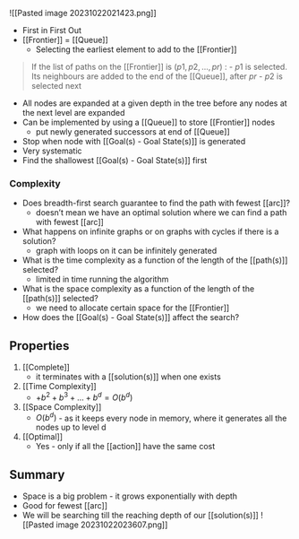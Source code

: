 ![[Pasted image 20231022021423.png]]
- First in First Out
- [[Frontier]] = [[Queue]]
	- Selecting the earliest element to add to the [[Frontier]]
> If the list of paths on the [[Frontier]] is $(p1,p2,...,pr)$ :
	- $p1$ is selected. Its neighbours are added to the end of the [[Queue]], after $pr$
	- $p2$ is selected next
- All nodes are expanded at a given depth in the tree before any nodes at the next level are expanded
- Can be implemented by using a [[Queue]] to store [[Frontier]] nodes
    - put newly generated successors at end of [[Queue]]
- Stop when node with [[Goal(s) - Goal State(s)]] is generated
- Very systematic
- Find the shallowest [[Goal(s) - Goal State(s)]] first
### Complexity
- Does breadth-first search guarantee to find the path with fewest [[arc]]?
    - doesn’t mean we have an optimal solution where we can find a path with fewest [[arc]]
- What happens on infinite graphs or on graphs with cycles if there is a solution?
    - graph with loops on it can be infinitely generated
- What is the time complexity as a function of the length of the [[path(s)]] selected?
    - limited in time running the algorithm
- What is the space complexity as a function of the length of the [[path(s)]] selected?
    - we need to allocate certain space for the [[Frontier]]
- How does the [[Goal(s) - Goal State(s)]] affect the search?

## Properties
1. [[Complete]]
	- it terminates with a [[solution(s)]] when one exists
2.  [[Time Complexity]]
	-  $+ b^2+b^3+…+b^d = O(b^d)$
3. [[Space Complexity]]
	- $O(b^d)$ - as it keeps every node in memory, where it generates all the nodes up to level d
4. [[Optimal]]
	- Yes - only if all the [[action]] have the same cost

## Summary
- Space is a big problem - it grows exponentially with depth
- Good for fewest [[arc]]
- We will be searching till the reaching depth of our [[solution(s)]]
![[Pasted image 20231022023607.png]]